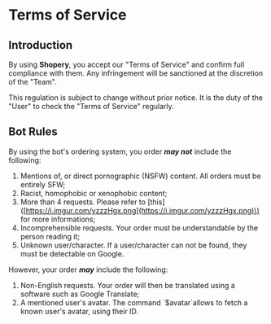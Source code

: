# Terms of Service

## Introduction

By using **Shopery**, you accept our "Terms of Service" and confirm full compliance with them. Any infringement will be sanctioned at the discretion of the "Team".

This regulation is subject to change without prior notice. It is the duty of the "User" to check the "Terms of Service" regularly.

## Bot Rules

By using the bot's ordering system, you order _**may not**_ include the following:

1. Mentions of, or direct pornographic \(NSFW\) content. All orders must be entirely SFW;
2. Racist, homophobic or xenophobic content;
3. More than 4 requests. Please refer to \[this\]\([https://i.imgur.com/yzzzHgx.png](https://i.imgur.com/yzzzHgx.png)\) for more informations;
4. Incomprehensible requests. Your order must be understandable by the person reading it;
5. Unknown user/character. If a user/character can not be found, they must be detectable on Google.

However, your order _**may**_ include the following:

1. Non-English requests. Your order will then be translated using a software such as Google Translate;
2. A mentioned user's avatar. The command \`$avatar\`allows to fetch a known user's avatar, using their ID.

